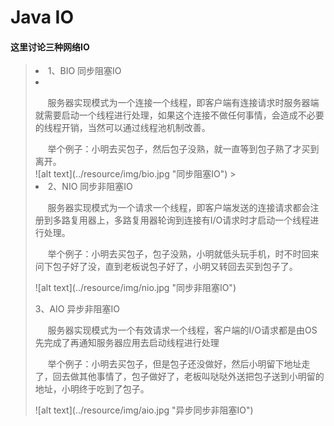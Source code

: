 <h1>Java IO</h1>

<h4>这里讨论三种网络IO</h4>

<blockquote>
  <li>1、BIO 同步阻塞IO<li> <br>
         <p>&nbsp;&nbsp;&nbsp;&nbsp;&nbsp;服务器实现模式为一个连接一个线程，即客户端有连接请求时服务器端就需要启动一个线程进行处理，如果这个连接不做任何事情，会造成不必要的线程开销，当然可以通过线程池机制改善。</p>
         &nbsp;&nbsp;&nbsp;&nbsp;&nbsp;举个例子：小明去买包子，然后包子没熟，就一直等到包子熟了才买到离开。
     <br/>
![alt text](../resource/img/bio.jpg "同步阻塞IO")
  >  <li> 2、NIO 同步非阻塞IO</li>
  
  <p>&nbsp;&nbsp;&nbsp;&nbsp;&nbsp;服务器实现模式为一个请求一个线程，即客户端发送的连接请求都会注册到多路复用器上，多路复用器轮询到连接有I/O请求时才启动一个线程进行处理。</p>
  
  <p>&nbsp;&nbsp;&nbsp;&nbsp;&nbsp;举个例子：小明去买包子，包子没熟，小明就低头玩手机，时不时回来问下包子好了没，直到老板说包子好了，小明又转回去买到包子了。</p>
  ![alt text](../resource/img/nio.jpg "同步非阻塞IO")

  
  <p>3、AIO  异步非阻塞IO</p>
  
  <p>&nbsp;&nbsp;&nbsp;&nbsp;&nbsp;服务器实现模式为一个有效请求一个线程，客户端的I/O请求都是由OS先完成了再通知服务器应用去启动线程进行处理</p>
  
  <p>&nbsp;&nbsp;&nbsp;&nbsp;&nbsp;举个例子：小明去买包子，但是包子还没做好，然后小明留下地址走了，回去做其他事情了，包子做好了，老板叫哒哒外送把包子送到小明留的地址，小明终于吃到了包子。</p>
    ![alt text](../resource/img/aio.jpg "异步同步非阻塞IO")

</blockquote>